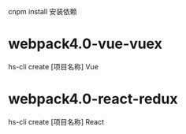 cnpm install  安装依赖

# webpack4.0-vue-vuex
hs-cli create [项目名称] Vue
# webpack4.0-react-redux
hs-cli create [项目名称] React